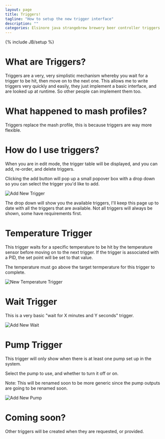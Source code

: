 ```yaml
---
layout: page
title: Triggers!
tagline: "How to setup the new trigger interface"
description: ""
categories: Elsinore java strangebrew brewery beer controller triggers mash
---
```

{% include JB/setup %}

What are Triggers?
===================

Triggers are a very, very simplistic mechanism whereby you wait for a trigger to be hit, then move on to the next one.
This allows me to write triggers very quickly and easily, they just implement a basic interface, and are looked up at runtime. So other people can implement them too.

What happened to mash profiles?
==============

Triggers replace the mash profile, this is because triggers are way more flexible.

How do I use triggers?
===============

When you are in edit mode, the trigger table will be displayed, and you can add, re-order, and delete triggers.

Clicking the add button will pop up a small popover box with a drop down so you can select the trigger you'd like to add.

![Add New Trigger](http://i.imgur.com/A10FWc6.png)

The drop down will show you the available triggers, I'll keep this page up to date with all the triggers that are available. Not all triggers will always be shown, some have requirements first.

Temperature Trigger
===========

This trigger waits for a specific temperature to be hit by the temperature sensor before moving on to the next trigger. If the trigger is associated with a PID, the set point will be set to that value.

The temperature must go above the target termperature for this trigger to complete.

![New Temperature Trigger](http://i.imgur.com/Ril9VCf.png)

Wait Trigger
========

This is a very basic "wait for X minutes and Y seconds" trigger.

![Add New Wait](http://i.imgur.com/epHhSDu.png)

Pump Trigger
=======

This trigger will only show when there is at least one pump set up in the system.

Select the pump to use, and whether to turn it off or on.

Note: This will be renamed soon to be more generic since the pump outputs are going to be renamed soon.

![Add New Pump](http://i.imgur.com/foPRhGN.png)

Coming soon?
========

Other triggers will be created when they are requested, or provided.
